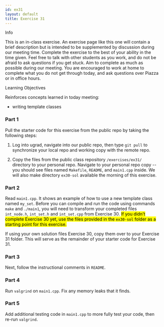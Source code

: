 ```yaml
---
id: ex31
layout: default
title: Exercise 31
---
```


<div class='admonition info'>
<div class='title'>Info</div>
<div class='content'>
<p>This is an in-class exercise. An exercise page like this one will contain a brief description but is intended to be supplemented by discussion during our meeting time. Complete the exercise to the best of your ability in the time given. Feel free to talk with other students as you work, and do not be afraid to ask questions if you get stuck. Aim to complete as much as possible during our meeting. You are encouraged to work at home to complete what you do not get through today, and ask questions over Piazza or in office hours.</p>
</div>
</div>

<div class='admonition tip'>
<div class='title'>Learning Objectives</div>
<div class='content'>
<p>Reinforces concepts learned in today meeting:</p>
<ul>
<li>writing template classes</li>
</ul>
</div>
</div>

### Part 1

Pull the starter code for this exercise from the public repo by taking the following steps:

1.	Log into ugrad, navigate into our public repo, then type `git pull` to synchronize your local repo and working copy with the remote repo.

2.	Copy the files from the public class repository `/exercises/ex31/` directory to your personal repo. Navigate to your personal repo copy -- you should see files named `Makefile`, `README`, and `main1.cpp` inside. We will also make directory `ex30-sol` available the morning of this exercise.


### Part 2
Read `main1.cpp`.  It shows an example of how to use a new template class named `my_set`. Before you can compile and run the code using commands `make` and   `./main1`, you will need to transform your completed files `int_node.h`, `int_set.h` and `int_set.cpp` from Exercise 30. <mark>If you didn't complete Exercise 30 yet, use the files provided in the <code>ex30-sol</code> folder as a starting point for this exercise.</mark>

If using your own solution files Exercise 30, copy them over to your Exercise 31 folder. This will serve as the remainder of your starter code for Exercise 31.


### Part 3
Next, follow the instructional comments in `README`.

### Part 4
Run `valgrind` on `main1.cpp`. Fix any memory leaks that it finds.

### Part 5
Add additional testing code in `main1.cpp` to more fully test your code, then re-run `valgrind`.
